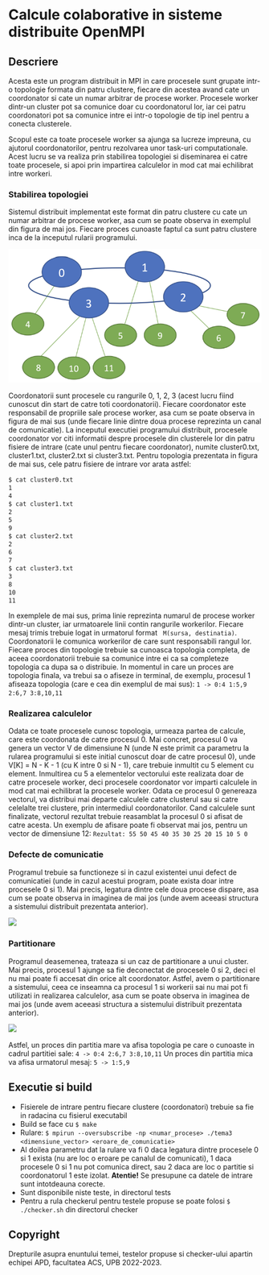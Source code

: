 # Calcule colaborative in sisteme distribuite OpenMPI
## Descriere
Acesta este un program distribuit in MPI in care procesele sunt grupate intr-o topologie formata din patru clustere, fiecare din acestea avand cate un coordonator si cate un numar arbitrar de procese worker. Procesele worker dintr-un cluster pot sa comunice doar cu coordonatorul lor, iar cei patru coordonatori pot sa comunice intre ei intr-o topologie de tip inel pentru a conecta clusterele.

Scopul este ca toate procesele worker sa ajunga sa lucreze impreuna, cu ajutorul coordonatorilor, pentru rezolvarea unor task-uri computationale. Acest lucru se va realiza prin stabilirea topologiei si diseminarea ei catre toate procesele, si apoi prin impartirea calculelor in mod cat mai echilibrat intre workeri.
### Stabilirea topologiei

Sistemul distribuit implementat este format din patru clustere cu cate un numar arbitrar de procese worker, asa cum se poate observa in exemplul din figura de mai jos. Fiecare proces cunoaste faptul ca sunt patru clustere inca de la inceputul rularii programului.

![](md_pics/topology.png)

Coordonatorii sunt procesele cu rangurile 0, 1, 2, 3 (acest lucru fiind cunoscut din start de catre toti coordonatorii). Fiecare coordonator este responsabil de propriile sale procese worker, asa cum se poate observa in figura de mai sus (unde fiecare linie dintre doua procese reprezinta un canal de comunicatie).
La inceputul executiei programului distribuit, procesele coordonator vor citi informatii despre procesele din clusterele lor din patru fisiere de intrare (cate unul pentru fiecare coordonator), numite cluster0.txt, cluster1.txt, cluster2.txt si cluster3.txt. Pentru topologia prezentata in figura de mai sus, cele patru fisiere de intrare vor arata astfel:
```
$ cat cluster0.txt 
1 
4 
$ cat cluster1.txt 
2 
5
9 
$ cat cluster2.txt 
2 
6 
7 
$ cat cluster3.txt 
3 
8 
10 
11
```
In exemplele de mai sus, prima linie reprezinta numarul de procese worker dintr-un cluster, iar urmatoarele linii contin rangurile workerilor.
Fiecare mesaj trimis trebuie logat in urmatorul format ``` M(sursa, destinatia)```.
Coordonatorii le comunica workerilor de care sunt responsabili rangul lor. 
Fiecare proces din topologie trebuie sa cunoasca topologia completa, de aceea coordonatorii trebuie sa comunice intre ei ca sa completeze topologia ca dupa sa o distribuie.
In momentul in care un proces are topologia finala, va trebui sa o afiseze in terminal, de exemplu, procesul 1 afiseaza topologia (care e cea din exemplul de mai sus):
```1 -> 0:4 1:5,9 2:6,7 3:8,10,11```

### Realizarea calculelor
Odata ce toate procesele cunosc topologia, urmeaza partea de calcule, care este coordonata de catre procesul 0. Mai concret, procesul 0 va genera un vector V de dimensiune N (unde N este primit ca parametru la rularea programului si este initial cunoscut doar de catre procesul 0), unde V[K] = N - K - 1 (cu K intre 0 si N - 1), care trebuie inmultit cu 5 element cu element. Inmultirea cu 5 a elementelor vectorului este realizata doar de catre procesele worker, deci procesele coordonator vor imparti calculele in mod cat mai echilibrat la procesele worker.
Odata ce procesul 0 genereaza vectorul, va distribui mai departe calculele catre clusterul sau si catre celelalte trei clustere, prin intermediul coordonatorilor. Cand calculele sunt finalizate, vectorul rezultat trebuie reasamblat la procesul 0 si afisat de catre acesta. Un exemplu de afisare poate fi observat mai jos, pentru un vector de dimensiune 12:
```Rezultat: 55 50 45 40 35 30 25 20 15 10 5 0```
### Defecte de comunicatie
Programul trebuie sa functioneze si in cazul existentei unui defect de comunicatiei (unde in cazul acestui program, poate exista doar intre procesele 0 si 1). Mai precis, legatura dintre cele doua procese dispare, asa cum se poate observa in imaginea de mai jos (unde avem aceeasi structura a sistemului distribuit prezentata anterior).

![](md_pics/channel_defect.png)

### Partitionare
Programul deasemenea, trateaza si un caz de partitionare a unui cluster. Mai precis, procesul 1 ajunge sa fie deconectat de procesele 0 si 2, deci el nu mai poate fi accesat din orice alt coordonator. Astfel, avem o partitionare a sistemului, ceea ce inseamna ca procesul 1 si workerii sai nu mai pot fi utilizati in realizarea calculelor, asa cum se poate observa in imaginea de mai jos (unde avem aceeasi structura a sistemului distribuit prezentata anterior).

![](md_pics/partitioning.png)

Astfel, un proces din partitia mare va afisa topologia pe care o cunoaste in cadrul partitiei sale:
```4 -> 0:4 2:6,7 3:8,10,11```
Un proces din partitia mica va afisa urmatorul mesaj:
```5 -> 1:5,9```

## Executie si build
- Fisierele de intrare pentru fiecare clustere (coordonatori) trebuie sa fie in radacina cu fisierul executabil
- Build se face cu ```$ make```
- Rulare: ```$ mpirun --oversubscribe -np <numar_procese> ./tema3 <dimensiune_vector> <eroare_de_comunicatie>```
- Al doilea parametru dat la rulare va fi 0 daca legatura dintre procesele 0 si 1 exista (nu are loc o eroare pe canalul de comunicati), 1 daca procesele 0 si 1 nu pot comunica direct, sau 2 daca are loc o partitie si coordonatorul 1 este izolat.
**Atentie!** Se presupune ca datele de intrare sunt intotdeauna corecte.
- Sunt disponibile niste teste, in directorul tests
- Pentru a rula checkerul pentru testele propuse se poate folosi ```$ ./checker.sh``` din directorul checker

## Copyright
Drepturile asupra enuntului temei, testelor propuse si checker-ului apartin echipei APD, facultatea ACS, UPB 2022-2023.